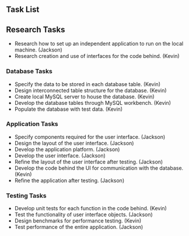 ## Task List
## Research Tasks
- Research how to set up an independent application to run on the local machine. (Jackson)
- Research creation and use of interfaces for the code behind. (Kevin)

### Database Tasks
- Specify the data to be stored in each database table. (Kevin)
- Design interconnected table structure for the database. (Kevin)
- Create local MySQL server to house the database. (Kevin)
- Develop the database tables through MySQL workbench. (Kevin)
- Populate the database with test data. (Kevin)

### Application Tasks
- Specify components required for the user interface. (Jackson)
- Design the layout of the user interface. (Jackson)
- Develop the application platform. (Jackson)
- Develop the user interface. (Jackson)
- Refine the layout of the user interface after testing. (Jackson)
- Develop the code behind the UI for communication with the database. (Kevin)
- Refine the application after testing. (Jackson)

### Testing Tasks
- Develop unit tests for each function in the code behind. (Kevin)
- Test the functionality of user interface objects. (Jackson)
- Design benchmarks for performance testing. (Kevin)
- Test performance of the entire application. (Jackson)

